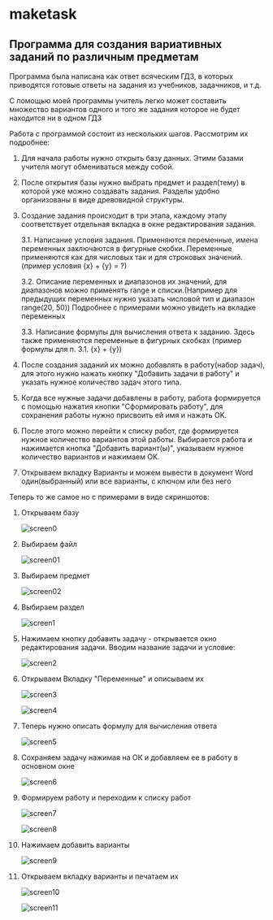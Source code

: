 # maketask

## Программа для создания вариативных заданий по различным предметам

Программа была написана как ответ всяческим ГДЗ, в которых приводятся готовые ответы на задания из учебников, задачников, и т.д.

С помощью моей программы учитель легко может составить множество вариантов одного и того же задания которое не будет находится ни в одном ГДЗ

Работа с программой состоит из нескольких шагов. Рассмотрим их подробнее:

1. Для начала работы нужно открыть базу данных. Этими базами учителя могут обмениваться между собой.

2. После открытия базы нужно выбрать предмет и раздел(тему) в которой уже можно создавать задания. Разделы удобно организованы в виде древовидной структуры.

3. Создание задания происходит в три этапа, каждому этапу соответствует отдельная вкладка в окне редактирования задания. 

   3.1.  Написание условия задания. Применяются переменные, имена переменных заключаются в фигурные скобки. Переменные применяются как для числовых так и для строковых значений.(пример условия {x} + {y} = ?)

   3.2. Описание переменных и диапазонов их значений, для диапазонов можно применять range и списки.(Например для предыдущих переменных нужно указать числовой тип и диапазон range(20, 50)) Подробнее с примерами можно увидеть на вкладке переменных

   3.3. Написание формулы для вычисления ответа к заданию. Здесь также применяются переменные в фигурных скобках (пример формулы для п. 3.1. {x} + {y})

4. После создания заданий их можно добавлять в работу(набор задач), для этого нужно нажать кнопку "Добавить задачи в работу" и указать нужное количество задач этого типа.

5. Когда все нужные задачи добавлены в работу, работа формируется с помощью нажатия кнопки "Сформировать работу", для сохранения работы нужно присвоить ей имя и нажать OK.

6. После этого можно перейти к списку работ, где формируется нужное количество вариантов этой работы. Выбирается работа и нажимается кнопка "Добавить вариант(ы)", указываем нужное количество вариантов и нажимаем ОК.

7. Открываем вкладку Варианты и можем вывести в документ Word один(выбранный) или все варианты, с ключом или без него

Теперь то же самое но с примерами в виде скриншотов:

1. Открываем базу

   ![screen0](pictures/screen0.png)

2. Выбираем файл

   ![screen01](pictures/screen01.png)

3. Выбираем предмет

   ![screen02](pictures/screen02.png)

4. Выбираем раздел

   ![screen1](pictures/screen1.png)

5. Нажимаем кнопку добавить задачу - открывается окно редактирования задачи. Вводим название задачи и условие:

   ![screen2](pictures/screen2.png)

6. Открываем Вкладку "Переменные" и описываем их

   ![screen3](pictures/screen3.png)

   ![screen4](pictures/screen4.png)

7. Теперь нужно описать формулу для вычисления ответа

   ![screen5](pictures/screen5.png)

8. Сохраняем задачу нажимая на ОК и добавляем ее в работу в основном окне

   ![screen6](pictures/screen6.png)

9. Формируем работу и переходим к списку работ

   ![screen7](pictures/screen7.png)

   ![screen8](pictures/screen8.png)

10. Нажимаем добавить варианты

    ![screen9](pictures/screen9.png)

11. Открываем вкладку варианты и печатаем их

    ![screen10](pictures/screen10.png)

    ![screen11](pictures/screen11.png)

    



